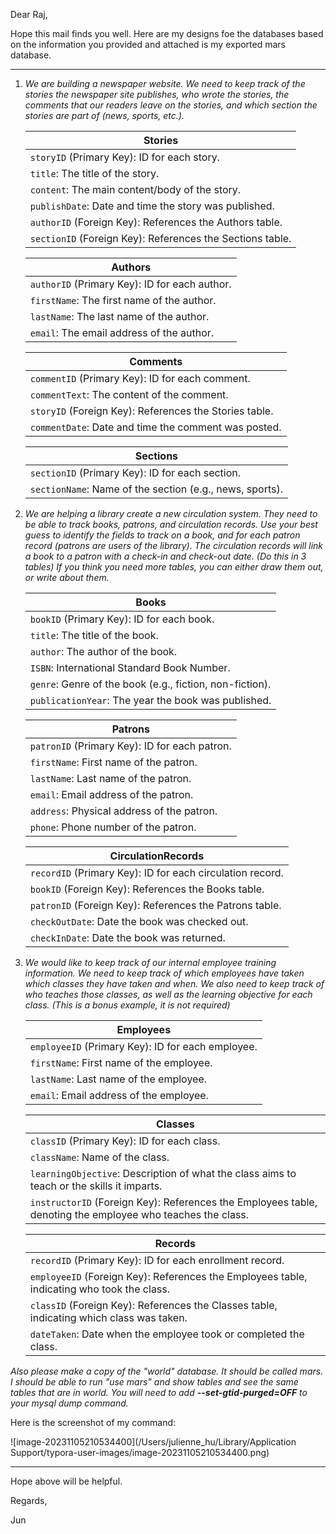 Dear Raj,



Hope this mail finds you well. Here are my designs foe the databases based on the information you provided and attached is my exported mars database.

***

1) *We are building a newspaper website. We need to keep track of the stories the newspaper site publishes, who wrote the stories, the comments that our readers leave on the stories, and which section the stories are part of (news, sports, etc.).* 

   | **Stories**                                               |
   | --------------------------------------------------------- |
   | `storyID` (Primary Key): ID for each story.               |
   | `title`: The title of the story.                          |
   | `content`: The main content/body of the story.            |
   | `publishDate`: Date and time the story was published.     |
   | `authorID` (Foreign Key): References the Authors table.   |
   | `sectionID` (Foreign Key): References the Sections table. |

   | **Authors**                                   |
   | --------------------------------------------- |
   | `authorID` (Primary Key): ID for each author. |
   | `firstName`: The first name of the author.    |
   | `lastName`: The last name of the author.      |
   | `email`: The email address of the author.     |

   | **Comments**                                           |
   | ------------------------------------------------------ |
   | `commentID` (Primary Key): ID for each comment.        |
   | `commentText`: The content of the comment.             |
   | `storyID` (Foreign Key): References the Stories table. |
   | `commentDate`: Date and time the comment was posted.   |

   | Sections                                                 |
   | -------------------------------------------------------- |
   | `sectionID` (Primary Key): ID for each section.          |
   | `sectionName`: Name of the section (e.g., news, sports). |

2) *We are helping a library create a new circulation system. They need to be able to track books, patrons, and circulation records. Use your best guess to identify the fields to track on a book, and for each patron record (patrons are users of the library). The circulation records will link a book to a patron with a check-in and check-out date. (Do this in 3 tables) If you think you need more tables, you can either draw them out, or write about them.* 

   | **Books**                                                |
   | -------------------------------------------------------- |
   | `bookID` (Primary Key): ID for each book.                |
   | `title`: The title of the book.                          |
   | `author`: The author of the book.                        |
   | `ISBN`: International Standard Book Number.              |
   | `genre`: Genre of the book (e.g., fiction, non-fiction). |
   | `publicationYear`: The year the book was published.      |

   | **Patrons**                                   |
   | --------------------------------------------- |
   | `patronID` (Primary Key): ID for each patron. |
   | `firstName`: First name of the patron.        |
   | `lastName`: Last name of the patron.          |
   | `email`: Email address of the patron.         |
   | `address`: Physical address of the patron.    |
   | `phone`: Phone number of the patron.          |

   | **CirculationRecords**                                    |
   | --------------------------------------------------------- |
   | `recordID` (Primary Key): ID for each circulation record. |
   | `bookID` (Foreign Key): References the Books table.       |
   | `patronID` (Foreign Key): References the Patrons table.   |
   | `checkOutDate`: Date the book was checked out.            |
   | `checkInDate`: Date the book was returned.                |

3) *We would like to keep track of our internal employee training information. We need to keep track of which employees have taken which classes they have taken and when. We also need to keep track of who teaches those classes, as well as the learning objective for each class. (This is a bonus example, it is not required)* 

   | **Employees**                                     |
   | ------------------------------------------------- |
   | `employeeID` (Primary Key): ID for each employee. |
   | `firstName`: First name of the employee.          |
   | `lastName`: Last name of the employee.            |
   | `email`: Email address of the employee.           |

   | **Classes**                                                  |
   | ------------------------------------------------------------ |
   | `classID` (Primary Key): ID for each class.                  |
   | `className`: Name of the class.                              |
   | `learningObjective`: Description of what the class aims to teach or the skills it imparts. |
   | `instructorID` (Foreign Key): References the Employees table, denoting the employee who teaches the class. |

   | **Records**                                                  |
   | ------------------------------------------------------------ |
   | `recordID` (Primary Key): ID for each enrollment record.     |
   | `employeeID` (Foreign Key): References the Employees table, indicating who took the class. |
   | `classID` (Foreign Key): References the Classes table, indicating which class was taken. |
   | `dateTaken`: Date when the employee took or completed the class. |

*Also please make a copy of the "world" database. It should be called mars. I should be able to run "use mars" and show tables and see the same tables that are in world. You will need to add **--set-gtid-purged=OFF** to your mysql dump command.* 

Here is the screenshot of my command:

![image-20231105210534400](/Users/julienne_hu/Library/Application Support/typora-user-images/image-20231105210534400.png)

***

Hope above will be helpful.



Regards,

Jun
